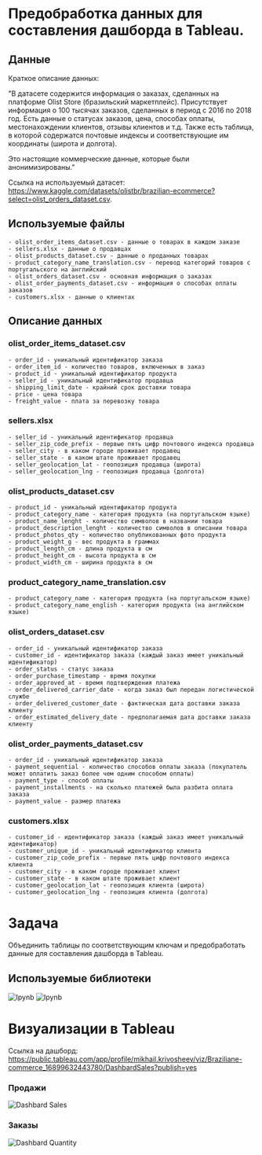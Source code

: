 # Предобработка данных для составления дашборда в Tableau.

## Данные

Краткое описание данных:

"В датасете содержится информация о заказах, сделанных на платформе Olist Store (бразильский маркетплейс). Присутствует информация о 100 тысячах заказов, сделанных в период с 2016 по 2018 год. Есть данные о статусах заказов, цена, способах оплаты, местонахождении клиентов, отзывы клиентов и т.д. Также есть таблица, в которой содержатся почтовые индексы и соответствующие им координаты (широта и долгота).

Это настоящие коммерческие данные, которые были анонимизированы."

Ссылка на используемый датасет: https://www.kaggle.com/datasets/olistbr/brazilian-ecommerce?select=olist_orders_dataset.csv.

## Используемые файлы
```
- olist_order_items_dataset.csv - данные о товарах в каждом заказе
- sellers.xlsx - данные о продавцах
- olist_products_dataset.csv - данные о проданных товарах
- product_category_name_translation.csv - перевод категорий товаров с португальского на английский
- olist_orders_dataset.csv - основная информация о заказах
- olist_order_payments_dataset.csv - информация о способах оплаты заказов
- customers.xlsx - данные о клиентах
```

## Описание данных

### olist_order_items_dataset.csv

```
- order_id - уникальный идентификатор заказа
- order_item_id - количество товаров, включенных в заказ
- product_id - уникальный идентификатор продукта
- seller_id - уникальный идентификатор продавца
- shipping_limit_date - крайний срок доставки товара
- price - цена товара
- freight_value - плата за перевозку товара
```

### sellers.xlsx

```
- seller_id - уникальный идентификатор продавца
- seller_zip_code_prefix - первые пять цифр почтового индекса продавца
- seller_city - в каком городе проживает продавец
- seller_state - в каком штате проживает продавец
- seller_geolocation_lat - геопозиция продавца (широта)
- seller_geolocation_lng - геопозиция продавца (долгота)
```

### olist_products_dataset.csv

```
- product_id - уникальный идентификатор продукта
- product_category_name - категория продукта (на португальском языке)
- product_name_lenght - количество символов в названии товара
- product_description_lenght - количество символов в описании товара
- product_photos_qty - количество опубликованных фото продукта
- product_weight_g - вес продукта в граммах
- product_length_cm - длина продукта в см
- product_height_cm - высота продукта в см
- product_width_cm - ширина продукта в см
```

### product_category_name_translation.csv

```
- product_category_name - категория продукта (на португальском языке)
- product_category_name_english - категория продукта (на английском языке)
```

### olist_orders_dataset.csv

```
- order_id - уникальный идентификатор заказа
- customer_id - идентификатор заказа (каждый заказ имеет уникальный идентификатор)
- order_status - статус заказа
- order_purchase_timestamp - время покупки
- order_approved_at - время подтверждения платежа
- order_delivered_carrier_date - когда заказ был передан логистической службе
- order_delivered_customer_date - фактическая дата доставки заказа клиенту
- order_estimated_delivery_date - предполагаемая дата доставки заказа клиенту
```

### olist_order_payments_dataset.csv

```
- order_id - уникальный идентификатор заказа
- payment_sequential - количество способов оплаты заказа (покупатель может оплатить заказ более чем одним способом оплаты)
- payment_type - способ оплаты
- payment_installments - на сколько платежей была разбита оплата заказа
- payment_value - размер платежа
```

### customers.xlsx

```
- customer_id - идентификатор заказа (каждый заказ имеет уникальный идентификатор)
- customer_unique_id - уникальный идентификатор клиента
- customer_zip_code_prefix - первые пять цифр почтового индекса клиента
- customer_city - в каком городе проживает клиент
- customer_state - в каком штате проживает клиент
- customer_geolocation_lat - геопозиция клиента (широта)
- customer_geolocation_lng - геопозиция клиента (долгота)
```

# Задача

Объединить таблицы по соответствующим ключам и предобработать данные для составления дашборда в Tableau.

## Используемые библиотеки

![Ipynb](https://img.shields.io/badge/Python-pandas-blue.svg?style=flat&logo=python&logoColor=white)
![Ipynb](https://img.shields.io/badge/Python-numpy-blue.svg?style=flat&logo=python&logoColor=white)

# Визуализации в Tableau

Ссылка на дашборд: https://public.tableau.com/app/profile/mikhail.krivosheev/viz/Braziliane-commerce_16899632443780/DashbardSales?publish=yes

### Продажи

![Dashbard Sales](https://github.com/mellow-moon/brazilizan_e_commerce_preprocessing/assets/106676401/8cf0f15b-c321-442c-bd9c-06cd5773f732)

### Заказы

![Dashbard Quantity](https://github.com/mellow-moon/brazilizan_e_commerce_preprocessing/assets/106676401/93a99c66-47a5-4c3b-9d65-d66f08cf24b6)
